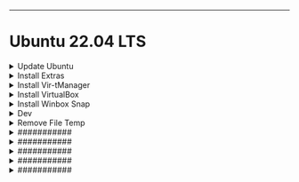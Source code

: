 ----------------------------------------------------------------------
<h1>Ubuntu 22.04 LTS</h1>
  
<details><summary>Update Ubuntu</summary>
 
~~~shell
sudo apt update
sudo apt upgrade -y
sudo apt install -f
sudo apt full-upgrade -y
sudo apt autoremove -y
sudo apt autoclean -y
sudo apt clean -y
sudo apt autoremove -y  
  
~~~  
</details>


<details><summary>Install Extras</summary>
 
~~~shell
sudo apt install -y ubuntu-restricted-extra  
  
~~~  

~~~shell
sudo dpkg --add-architecture i386
sudo apt install -y unrar unzip p7zip ffmpeg htop ipcalc gparted neofetch  
  
~~~  
  
~~~shell
sudo apt install -y gnome-tweaks
gsettings set org.gnome.shell.extensions.dash-to-dock click-action 'minimize'  
  
~~~  
</details>



<details><summary>Install Vir-tManager</summary>
 
 ~~~shell
sudo apt install -y qemu qemu-kvm libvirt-daemon libvirt-clients bridge-utils virt-manager
sudo usermod -a -G libvirt $USER  
  
~~~  
</details>


<details><summary>Install VirtualBox</summary>
 
 ~~~shell
sudo apt install -y virtualbox virtualbox-guest-additions-iso virtualbox-ext-pack  
  
~~~  
   
 ~~~shell
sudo dpkg-reconfigure virtualbox-dkms
sudo modprobe vboxdrv
sudo apt install linux-headers-`uname -r`
sudo usermod -a -G vboxusers $USER  
  
~~~  
</details>


<details><summary>Install Winbox Snap</summary>
 
 ~~~shell
# Install Winbox Ubuntu - Snap
sudo snap install winbox  
  
~~~  
</details>


<details><summary>Dev</summary>
 
 ~~~shell
# Install Flutter - Snap
sudo snap install flutter --classic
sudo apt install -y clang cmake ninja-build pkg-config libgtk-3-dev liblzma-dev
flutter --version  
  
~~~
 
 ~~~shell
### EXPORT FLUTTER ###
export PATH="$PATH:/home/$USER/dev/flutter/bin"
export PATH="$PATH:/home/$USER/dev/flutter/bin/cache/dart-sdk/bin"
#acrescentar no arquivo: /home/$USER/.bashrc
#https://docs.flutter.dev/get-started/install/linux
######################  
  
~~~
 
 ~~~shell
# Install Android-Studio - Snap
sudo snap install android-studio --classic
android-studio -version  
  
~~~  
   
 ~~~shell
# Install VSCode - Snap
sudo snap install code --classic
code --version
  
~~~  
     
 ~~~shell
# Install Java 8 JDK
sudo apt install -y openjdk-8-jdk
java -version
  
~~~  
       
 ~~~shell
# Install Git
#sudo add-apt-repository ppa:git-core/ppa
#sudo apt udpate
sudo apt install -y git
git --version
  
~~~  
</details>


<details><summary>Remove File Temp</summary>
 
 ~~~shell
#Atualização do sistema
sudo apt udpate && sudo apt upgrade -y
  
#Limpando a Lixeira
sudo rm -rf /home/$USER/.local/share/Trash/files/*
  
#Limpando a pasta temp
sudo rm -rf /var/temp/*
  
#Exclusão de cache inúteis do sistema
sudo apt clean -y
  
#Exclusão de programas que não estão sendo mais utilizados pelo sistema
sudo apt autoremove -y
  
#Exclusão de arquivos duplicados
sudo apt autoclean -y
  
#Resolve pacotes quebrados
sudo dpkg --configure -a  
  
~~~  
</details>


<details><summary>###########</summary>
 
 ~~~shell
############# 
~~~  
</details>


<details><summary>###########</summary>
 
 ~~~shell
############# 
~~~  
</details>


<details><summary>###########</summary>
 
 ~~~shell
############# 
~~~  
</details>


<details><summary>###########</summary>
 
 ~~~shell
############# 
~~~  
</details>


<details><summary>###########</summary>
 
 ~~~shell
############# 
~~~  
</details>


